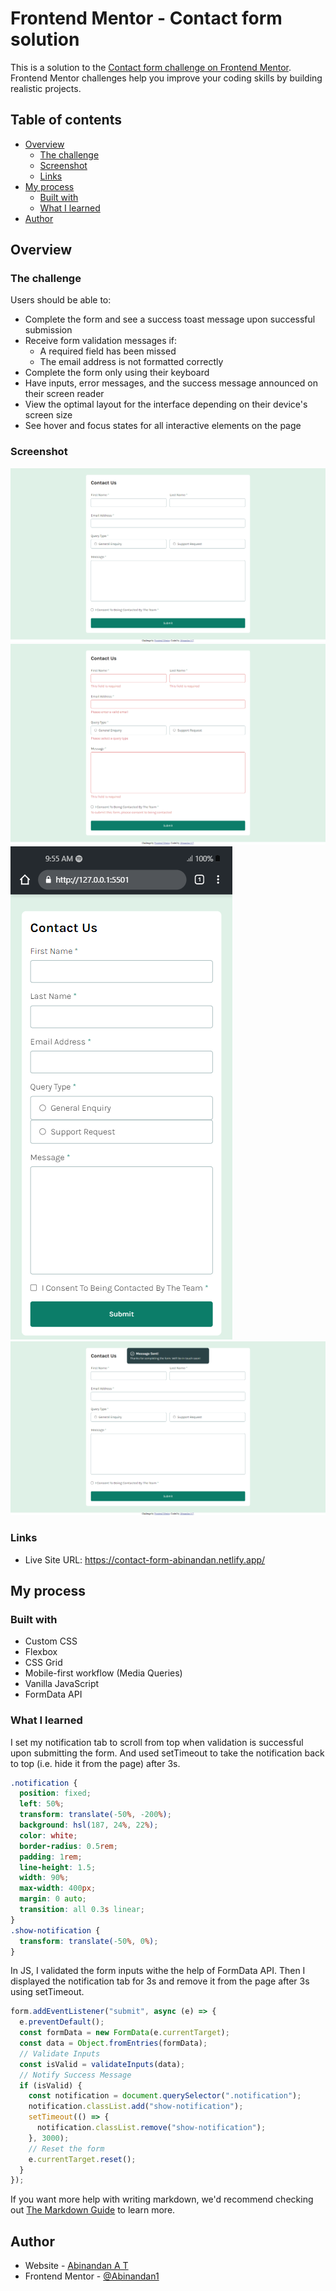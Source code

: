 # Frontend Mentor - Contact form solution

This is a solution to the [Contact form challenge on Frontend Mentor](https://www.frontendmentor.io/challenges/contact-form--G-hYlqKJj). Frontend Mentor challenges help you improve your coding skills by building realistic projects.

## Table of contents

- [Overview](#overview)
  - [The challenge](#the-challenge)
  - [Screenshot](#screenshot)
  - [Links](#links)
- [My process](#my-process)
  - [Built with](#built-with)
  - [What I learned](#what-i-learned)
- [Author](#author)

## Overview

### The challenge

Users should be able to:

- Complete the form and see a success toast message upon successful submission
- Receive form validation messages if:
  - A required field has been missed
  - The email address is not formatted correctly
- Complete the form only using their keyboard
- Have inputs, error messages, and the success message announced on their screen reader
- View the optimal layout for the interface depending on their device's screen size
- See hover and focus states for all interactive elements on the page

### Screenshot

![Desktop Design](./solution-images/abinandan-desktop-design.png)
![Error Messages](./solution-images/abinandan-error-messages.png)
![Mobile Design](./solution-images/abinandan-mobile-design.png)
![Success Message](./solution-images/abinandan-success-message.png)

### Links

- Live Site URL: https://contact-form-abinandan.netlify.app/

## My process

### Built with

- Custom CSS
- Flexbox
- CSS Grid
- Mobile-first workflow (Media Queries)
- Vanilla JavaScript
- FormData API

### What I learned

I set my notification tab to scroll from top when validation is successful upon submitting the form. And used setTimeout to
take the notification back to top (i.e. hide it from the page) after 3s.

```css
.notification {
  position: fixed;
  left: 50%;
  transform: translate(-50%, -200%);
  background: hsl(187, 24%, 22%);
  color: white;
  border-radius: 0.5rem;
  padding: 1rem;
  line-height: 1.5;
  width: 90%;
  max-width: 400px;
  margin: 0 auto;
  transition: all 0.3s linear;
}
.show-notification {
  transform: translate(-50%, 0%);
}
```

In JS, I validated the form inputs withe the help of FormData API. Then I displayed the notification tab for 3s and remove it from
the page after 3s using setTimeout.

```js
form.addEventListener("submit", async (e) => {
  e.preventDefault();
  const formData = new FormData(e.currentTarget);
  const data = Object.fromEntries(formData);
  // Validate Inputs
  const isValid = validateInputs(data);
  // Notify Success Message
  if (isValid) {
    const notification = document.querySelector(".notification");
    notification.classList.add("show-notification");
    setTimeout(() => {
      notification.classList.remove("show-notification");
    }, 3000);
    // Reset the form
    e.currentTarget.reset();
  }
});
```

If you want more help with writing markdown, we'd recommend checking out [The Markdown Guide](https://www.markdownguide.org/) to learn more.

## Author

- Website - [Abinandan A T](https://my-portfolio-1z8s.onrender.com/)
- Frontend Mentor - [@Abinandan1](https://www.frontendmentor.io/profile/yourusername)

